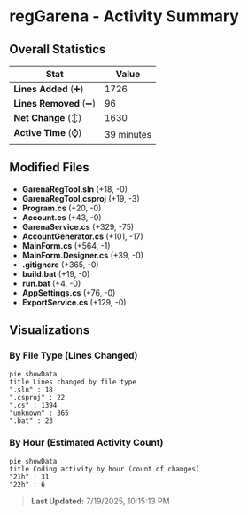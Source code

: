 # regGarena - Activity Summary 

## Overall Statistics

| Stat                   | Value                                                             |
| ---------------------- | ----------------------------------------------------------------- |
| **Lines Added** (➕)   | 1726                                          |
| **Lines Removed** (➖) | 96                                        |
| **Net Change** (↕)    | 1630                |
| **Active Time** (⌚)   | 39 minutes |


## Modified Files
- **GarenaRegTool.sln** (+18, -0)
- **GarenaRegTool.csproj** (+19, -3)
- **Program.cs** (+20, -0)
- **Account.cs** (+43, -0)
- **GarenaService.cs** (+329, -75)
- **AccountGenerator.cs** (+101, -17)
- **MainForm.cs** (+564, -1)
- **MainForm.Designer.cs** (+39, -0)
- **.gitignore** (+365, -0)
- **build.bat** (+19, -0)
- **run.bat** (+4, -0)
- **AppSettings.cs** (+76, -0)
- **ExportService.cs** (+129, -0)

## Visualizations

### By File Type (Lines Changed)

```mermaid
pie showData
title Lines changed by file type
".sln" : 18
".csproj" : 22
".cs" : 1394
"unknown" : 365
".bat" : 23
```

### By Hour (Estimated Activity Count)

```mermaid
pie showData
title Coding activity by hour (count of changes)
"21h" : 31
"22h" : 6
```


> **Last Updated:** 7/19/2025, 10:15:13 PM